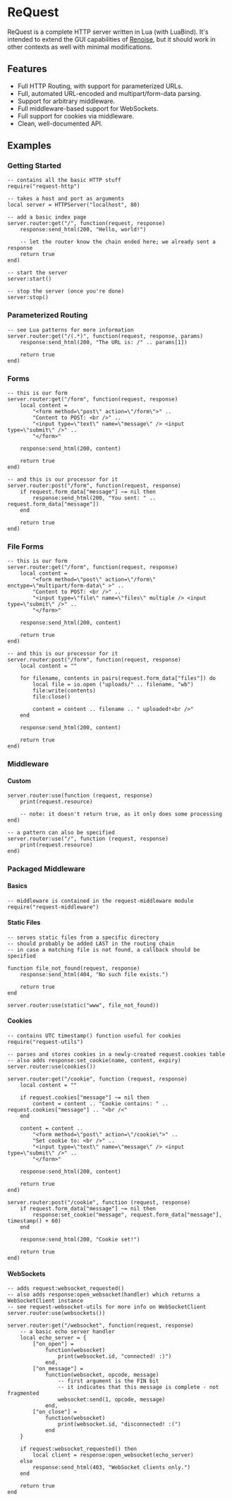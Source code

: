 # ReQuest
ReQuest is a complete HTTP server written in Lua (with LuaBind). It's intended to extend the GUI capabilities of [Renoise](http://www.renoise.com/), but it should work in other contexts as well with minimal modifications.

## Features
 * Full HTTP Routing, with support for parameterized URLs.
 * Full, automated URL-encoded and multipart/form-data parsing.
 * Support for arbitrary middleware.
 * Full middleware-based support for WebSockets.
 * Full support for cookies via middleware.
 * Clean, well-documented API.

## Examples
### Getting Started
    -- contains all the basic HTTP stuff
    require("request-http")

    -- takes a host and port as arguments
    local server = HTTPServer("localhost", 80)

    -- add a basic index page
    server.router:get("/", function(request, response)
    	response:send_html(200, "Hello, world!")

    	-- let the router know the chain ended here; we already sent a response
    	return true
    end)

    -- start the server
    server:start()

    -- stop the server (once you're done)
    server:stop()

### Parameterized Routing
    -- see Lua patterns for more information
    server.router:get("/(.*)", function(request, response, params)
    	response:send_html(200, "The URL is: /" .. params[1])

    	return true
    end)

### Forms
    -- this is our form
    server.router:get("/form", function(request, response)
    	local content =
    		"<form method=\"post\" action=\"/form\">" ..
    		"Content to POST: <br />" ..
    		"<input type=\"text\" name=\"message\" /> <input type=\"submit\" />" ..
    		"</form>"

    	response:send_html(200, content)

    	return true
    end)

    -- and this is our processor for it
    server.router:post("/form", function(request, response)
    	if request.form_data["message"] ~= nil then
    		response:send_html(200, "You sent: " .. request.form_data["message"])
    	end

    	return true
    end)

### File Forms
    -- this is our form
    server.router:get("/form", function(request, response)
    	local content =
    		"<form method=\"post\" action=\"/form\" enctype=\"multipart/form-data\" >" ..
    		"Content to POST: <br />" ..
    		"<input type=\"file\" name=\"files\" multiple /> <input type=\"submit\" />" ..
    		"</form>"

    	response:send_html(200, content)

    	return true
    end)

    -- and this is our processor for it
    server.router:post("/form", function(request, response)
    	local content = ""

    	for filename, contents in pairs(request.form_data["files"]) do
    		local file = io.open ("uploads/" .. filename, "wb")
    		file:write(contents)
    		file:close()

    		content = content .. filename .. " uploaded!<br />"
    	end

    	response:send_html(200, content)

    	return true
    end)

### Middleware

#### Custom
    server.router:use(function (request, response)
    	print(request.resource)

    	-- note: it doesn't return true, as it only does some processing
    end)

    -- a pattern can also be specified
    server.router:use("/", function (request, response)
    	print(request.resource)
    end)

### Packaged Middleware
#### Basics
    -- middleware is contained in the request-middleware module
    require("request-middleware")

#### Static Files
    -- serves static files from a specific directory
    -- should probably be added LAST in the routing chain
    -- in case a matching file is not found, a callback should be specified

    function file_not_found(request, response)
    	response:send_html(404, "No such file exists.")

    	return true
    end

    server.router:use(static("www", file_not_found))

#### Cookies
    -- contains UTC timestamp() function useful for cookies
    require("request-utils")

    -- parses and stores cookies in a newly-created request.cookies table
    -- also adds response:set_cookie(name, content, expiry)
    server.router:use(cookies())

    server.router:get("/cookie", function (request, response)
    	local content = ""

    	if request.cookies["message"] ~= nil then
    		content = content .. "Cookie contains: " .. request.cookies["message"] .. "<br /<"
    	end

    	content = content ..
    		"<form method=\"post\" action=\"/cookie\">" ..
    		"Set cookie to: <br />" ..
    		"<input type=\"text\" name=\"message\" /> <input type=\"submit\" />" ..
    		"</form>"

    	response:send_html(200, content)

    	return true
    end)

    server.router:post("/cookie", function (request, response)
    	if request.form_data["message"] ~= nil then
    		response:set_cookie("message", request.form_data["message"], timestamp() + 60)
    	end

    	response:send_html(200, "Cookie set!")

    	return true
    end)

#### WebSockets
    -- adds request:websocket_requested()
    -- also adds response:open_websocket(handler) which returns a WebSocketClient instance
    -- see request-websocket-utils for more info on WebSocketClient
    server.router:use(websockets())

    server.router:get("/websocket", function(request, response)
    	-- a basic echo server handler
    	local echo_server = {
    		["on_open"] =
    			function(websocket)
    				print(websocket.id, "connected! :)")
    			end,
    		["on_message"] =
    			function(websocket, opcode, message)
    				-- first argument is the FIN bit
    				-- it indicates that this message is complete - not fragmented
    				websocket:send(1, opcode, message)
    			end,
    		["on_close"] =
    			function(websocket)
    				print(websocket.id, "disconnected! :(")
    			end
    	}

    	if request:websocket_requested() then
    		local client = response:open_websocket(echo_server)
    	else
    		response:send_html(403, "WebSocket clients only.")
    	end

    	return true
    end
